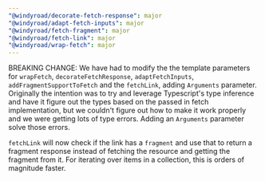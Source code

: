 ```yaml
---
"@windyroad/decorate-fetch-response": major
"@windyroad/adapt-fetch-inputs": major
"@windyroad/fetch-fragment": major
"@windyroad/fetch-link": major
"@windyroad/wrap-fetch": major
---
```


BREAKING CHANGE: We have had to modify the the template parameters for `wrapFetch`,
`decorateFetchResponse`, `adaptFetchInputs`, `addFragmentSupportToFetch` and the `fetchLink`,
adding `Arguments` parameter. Originally the intention was to try and leverage Typescript's
type inference and have it figure out the types based on the passed in fetch implementation,
but we couldn't figure out how to make it work properly and we were getting lots of type
errors. Adding an `Arguments` parameter solve those errors.

`fetchLink` will now check if the link has a `fragment` and use that to return a fragment
response instead of fetching the resource and getting the fragment from it. For iterating
over items in a collection, this is orders of magnitude faster.
